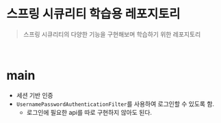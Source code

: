 # 스프링 시큐리티 학습용 레포지토리

> 스프링 시큐리티의 다양한 기능을 구현해보며 학습하기 위한 레포지토리

<br>

# main

* 세션 기반 인증
* `UsernamePasswordAuthenticationFilter`를 사용하여 로그인할 수 있도록 함.
     * 로그인에 필요한 api를 따로 구현하지 않아도 된다.
